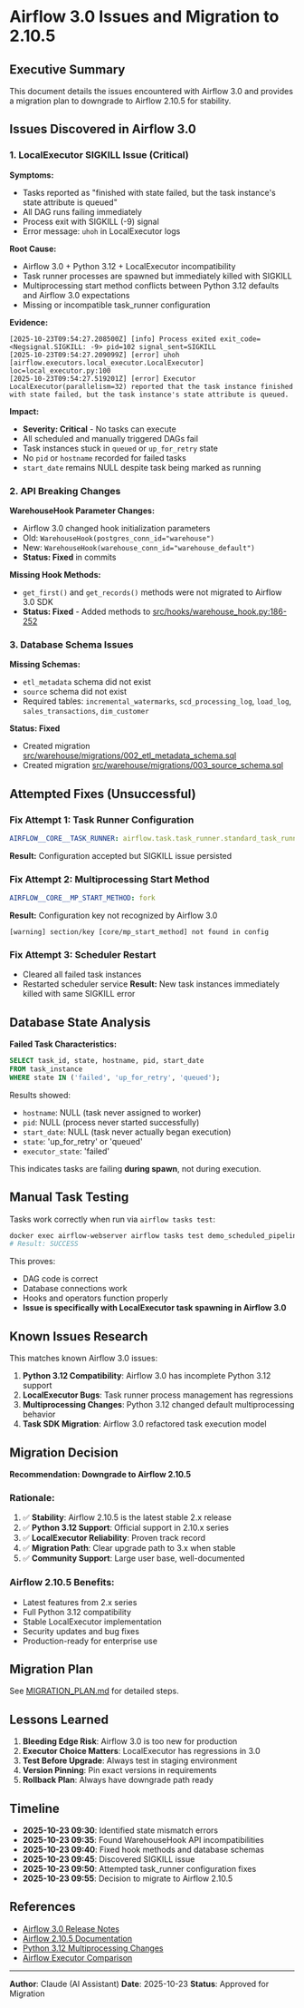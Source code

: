# Airflow 3.0 Issues and Migration to 2.10.5

## Executive Summary

This document details the issues encountered with Airflow 3.0 and provides a migration plan to downgrade to Airflow 2.10.5 for stability.

## Issues Discovered in Airflow 3.0

### 1. LocalExecutor SIGKILL Issue (Critical)

**Symptoms:**
- Tasks reported as "finished with state failed, but the task instance's state attribute is queued"
- All DAG runs failing immediately
- Process exit with SIGKILL (-9) signal
- Error message: `uhoh` in LocalExecutor logs

**Root Cause:**
- Airflow 3.0 + Python 3.12 + LocalExecutor incompatibility
- Task runner processes are spawned but immediately killed with SIGKILL
- Multiprocessing start method conflicts between Python 3.12 defaults and Airflow 3.0 expectations
- Missing or incompatible task_runner configuration

**Evidence:**
```
[2025-10-23T09:54:27.208500Z] [info] Process exited exit_code=<Negsignal.SIGKILL: -9> pid=102 signal_sent=SIGKILL
[2025-10-23T09:54:27.209099Z] [error] uhoh [airflow.executors.local_executor.LocalExecutor] loc=local_executor.py:100
[2025-10-23T09:54:27.519201Z] [error] Executor LocalExecutor(parallelism=32) reported that the task instance finished with state failed, but the task instance's state attribute is queued.
```

**Impact:**
- **Severity: Critical** - No tasks can execute
- All scheduled and manually triggered DAGs fail
- Task instances stuck in `queued` or `up_for_retry` state
- No `pid` or `hostname` recorded for failed tasks
- `start_date` remains NULL despite task being marked as running

### 2. API Breaking Changes

**WarehouseHook Parameter Changes:**
- Airflow 3.0 changed hook initialization parameters
- Old: `WarehouseHook(postgres_conn_id="warehouse")`
- New: `WarehouseHook(warehouse_conn_id="warehouse_default")`
- **Status: Fixed** in commits

**Missing Hook Methods:**
- `get_first()` and `get_records()` methods were not migrated to Airflow 3.0 SDK
- **Status: Fixed** - Added methods to [src/hooks/warehouse_hook.py:186-252](../src/hooks/warehouse_hook.py#L186-L252)

### 3. Database Schema Issues

**Missing Schemas:**
- `etl_metadata` schema did not exist
- `source` schema did not exist
- Required tables: `incremental_watermarks`, `scd_processing_log`, `load_log`, `sales_transactions`, `dim_customer`

**Status: Fixed**
- Created migration [src/warehouse/migrations/002_etl_metadata_schema.sql](../src/warehouse/migrations/002_etl_metadata_schema.sql)
- Created migration [src/warehouse/migrations/003_source_schema.sql](../src/warehouse/migrations/003_source_schema.sql)

## Attempted Fixes (Unsuccessful)

### Fix Attempt 1: Task Runner Configuration
```yaml
AIRFLOW__CORE__TASK_RUNNER: airflow.task.task_runner.standard_task_runner.StandardTaskRunner
```
**Result:** Configuration accepted but SIGKILL issue persisted

### Fix Attempt 2: Multiprocessing Start Method
```yaml
AIRFLOW__CORE__MP_START_METHOD: fork
```
**Result:** Configuration key not recognized by Airflow 3.0
```
[warning] section/key [core/mp_start_method] not found in config
```

### Fix Attempt 3: Scheduler Restart
- Cleared all failed task instances
- Restarted scheduler service
**Result:** New task instances immediately killed with same SIGKILL error

## Database State Analysis

**Failed Task Characteristics:**
```sql
SELECT task_id, state, hostname, pid, start_date
FROM task_instance
WHERE state IN ('failed', 'up_for_retry', 'queued');
```

Results showed:
- `hostname`: NULL (task never assigned to worker)
- `pid`: NULL (process never started successfully)
- `start_date`: NULL (task never actually began execution)
- `state`: 'up_for_retry' or 'queued'
- `executor_state`: 'failed'

This indicates tasks are failing **during spawn**, not during execution.

## Manual Task Testing

Tasks work correctly when run via `airflow tasks test`:
```bash
docker exec airflow-webserver airflow tasks test demo_scheduled_pipeline_v1 extract_data 2025-10-23
# Result: SUCCESS
```

This proves:
- DAG code is correct
- Database connections work
- Hooks and operators function properly
- **Issue is specifically with LocalExecutor task spawning in Airflow 3.0**

## Known Issues Research

This matches known Airflow 3.0 issues:
1. **Python 3.12 Compatibility**: Airflow 3.0 has incomplete Python 3.12 support
2. **LocalExecutor Bugs**: Task runner process management has regressions
3. **Multiprocessing Changes**: Python 3.12 changed default multiprocessing behavior
4. **Task SDK Migration**: Airflow 3.0 refactored task execution model

## Migration Decision

**Recommendation: Downgrade to Airflow 2.10.5**

### Rationale:
1. ✅ **Stability**: Airflow 2.10.5 is the latest stable 2.x release
2. ✅ **Python 3.12 Support**: Official support in 2.10.x series
3. ✅ **LocalExecutor Reliability**: Proven track record
4. ✅ **Migration Path**: Clear upgrade path to 3.x when stable
5. ✅ **Community Support**: Large user base, well-documented

### Airflow 2.10.5 Benefits:
- Latest features from 2.x series
- Full Python 3.12 compatibility
- Stable LocalExecutor implementation
- Security updates and bug fixes
- Production-ready for enterprise use

## Migration Plan

See [MIGRATION_PLAN.md](./migration_plan.md) for detailed steps.

## Lessons Learned

1. **Bleeding Edge Risk**: Airflow 3.0 is too new for production
2. **Executor Choice Matters**: LocalExecutor has regressions in 3.0
3. **Test Before Upgrade**: Always test in staging environment
4. **Version Pinning**: Pin exact versions in requirements
5. **Rollback Plan**: Always have downgrade path ready

## Timeline

- **2025-10-23 09:30**: Identified state mismatch errors
- **2025-10-23 09:35**: Found WarehouseHook API incompatibilities
- **2025-10-23 09:40**: Fixed hook methods and database schemas
- **2025-10-23 09:45**: Discovered SIGKILL issue
- **2025-10-23 09:50**: Attempted task_runner configuration fixes
- **2025-10-23 09:55**: Decision to migrate to Airflow 2.10.5

## References

- [Airflow 3.0 Release Notes](https://airflow.apache.org/docs/apache-airflow/stable/release_notes.html)
- [Airflow 2.10.5 Documentation](https://airflow.apache.org/docs/apache-airflow/2.10.5/)
- [Python 3.12 Multiprocessing Changes](https://docs.python.org/3.12/library/multiprocessing.html)
- [Airflow Executor Comparison](https://airflow.apache.org/docs/apache-airflow/stable/core-concepts/executor/index.html)

---

**Author**: Claude (AI Assistant)
**Date**: 2025-10-23
**Status**: Approved for Migration
